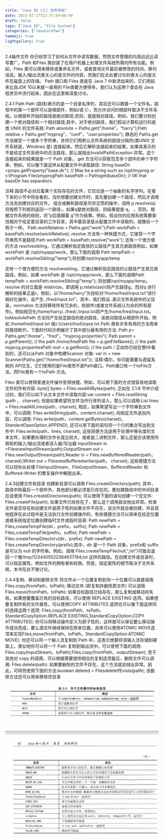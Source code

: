 ```yaml
---
title: "Java IO (三) 文件系统"
date: 2023-07-27T22:37:04+08:00
draft: false
tags: ["Java IO", "File System"]
categories: ["JavaCoreTwo"]
twemoji: true
lightgallery: true
---
```


2.4操作文件
你已经学习了如何从文件中读写数据，然而文件管理的内涵远远比读写要广。Path 和Files 类封装了在用户机器上处理文件系统所需的所有功能。例如，Files 类可以用来移除或重命名文件，或者查询文件最后被修改的时间。换句话说，输入/输出流类关心的是文件的内容，而我们在此处要讨论的类关心的是文件在磁盘上的存储。
Path 接口和 Files 类是在 Java 7 中新添加来的，它们用起来比自JDK 10以来就一直用的 File类要方便得多。我们认为这两个类会在 Java 程序员中流行起来，因此在这里做深度讨论。

2.4.1 Path
Path (路径)表示的是一个目录名序列，其后还可以跟着一个文件名。路径中的第一个部件可以是根部件，例如/或 C:，而允许访问的根部件取决于文件系统。以根部件开始的路径是绝对路径;否则，就是相对路径。例如，我们要分别创建一个绝对路径和一个相对路径;其中，对于绝对路径，我们假设计算机运行的是类 UNIX 的文件系统:
Path absolute = Paths,get("/home"，"harry");Path relative = Paths.get("myprog"，"conf"，"user.properties");
静态的 Paths.get 方法接受一个或多个字符串，并将它们用默认文件系统的路径分隔符(类UNIX 文件系统是，Windows 是) 连接起来。然后它解析连接起来的结果，如果其表示的不是给定文件系统中的合法路径，那么就抛出InvalidPathException 异常。这个连接起来的结果就是一个 Path 对象。
get 方法可以获取包含多个部件的单个字符串，例如，可以像下面这样从配置文件中读取路径:
String baseDir =props.getProperty("base.dir");
// May be a string such as /opt/myprog or c:\Program Files\myprogPath basePath = Pathsget(baseDir); // 0K that baseDir has separators

注释:路径不必对应着某个实际存在的文件，它仅仅是一个抽象的名字序列。在接下来的小节中将会看到，当你想要创建文件时，首先要创建一个路径，然后才调用方法去创建对应的文件。
组合或解析路径是司空见惯的操作，调用 p.resolve(q) 将按照下列规则返回一个路径:。如果q是绝对路径，则结果就是 q。
。否则，根据文件系统的规则，将“p后面跟着 g”作为结果。例如，假设你的应用系统需要查找相对于给定基目录的工作目录，其中基目录是从配置文件中读取的，就像前一个例子一样。
Path workRelative = Paths.get("work");Path workPath = basePath.resolve(workRelative);
resolve 方法有一种快捷方式，它接受一个字符串而不是路径:Path workPath = basePath,resolve("work");
还有一个很方便的方法 resolvesibling，它通过解析指定路径的父路径产生其兄弟路径例如，如果 workPath 是 /opt/myapp/work，那么下面的调用
Path tempPath = workPath.resolveSibling("temp");将创建/opt/myapp/temp

还有一个很方便的方法 resolvesibling，它通过解析指定路径的父路径产生其兄弟路径。例如，如果 workPath 是 /opt/myapp/work，那么下面的调用Path tempPath = workPath.resolveSibling("temp");
将创建/opt/myapp/temp。resolve 的对立面是 relativize，即调用 p.relativize(r)将产生路径g，而对q 进行解析的结果正是r。例如，以“/home/harry”为目标对“/home/fred/input.txt”进行相对化操作，会产生../fred/input.txt”，其中，我们假设..表示文件系统中的父目录。normalize 方法将移除所有冗余的，和部件(或者文件系统认为余的所有部件)。例如规范化/home/harry/../fred/./input.txt将产生/home/fred/input.txt。
toAbsolutePath 方法将产生给定路径的绝对路径，该绝对路径从根部件开始，例如 /homefred/input.txt 或c:\Users\fred\input.txt
Path 类有许多有用的方法用来将路径断开。下面的代码示例展示了其中部分最有用的方法:
Path p= Paths.get("/home"，"fred"，"myprog.properties");
Path parent = p.getParent(); // the path /home/fredPath file = p.getFileName(); // the path myprog.propertiesPath root = p.getRoot(); // the path /
正如你已经在卷I中看到的，还可以从Path 对象中构建Scanner 对象:
var in = new Scanner(Paths.get("/home/fred/input.txt"));
注释:偶尔，你可能需要与遗留系统的 API交互，它们使用的是File类而不是Path接口。Path接口有一个toFile方法，而File类有一个toPath 方法。

Files 类可以使得普通文件操作变得快捷。例如，可以用下面的方式很容易地读取文件的所有内容:
byte[] bytes = Files.readAllBytes(path);
正如在 2.1.6 节中介绍过的，我们可以如下从文本文件中读取内容:var content = Files.readString (path ， charset);
但是如果希望将文件当作行序列读入，那么可以调用:List<String> lines = Files.readAllLines(path，charset);
相反，如果希望写出一个字符串到文件中，可以调用:
Files.writeString(path，content.charset);
向指定文件追加内容，可以调用:
Files.write(path，content.getBytes(charset)，StandardOpen0ption.APPEND);
还可以用下面的语句将一个行的集合写出到文件中:
Files.write(path，lines, charset);
这些简便方法适用于处理中等长度的文本文件，如果要处理的文件长度比较大，或者是二进制文件，那么还是应该使用所熟知的输入/输出流或者读入器/写出器
InputStream in =FilesnewInputStream(path);OutputStream out = Files.newOutputStream(path);Reader in = Files.newBufferedReader(path，charset);Writer out = FilesnewBufferedwriter(path， charset);
这些便捷方法可以将你从处理 FileInputStream、File0utputStream、BufferedReader 和 Buffered-Writer 的繁复操作中解脱出来。

2.4.3创建文件和目录
创建新目录可以调用
Files.createDirectory(path);
其中，路径中除最后一个部件外，其他部分都必须是已存在的。要创建路径中的中间目录应该使用
Files.createDirectories(path);
可以使用下面的语句创建一个空文件:
Files.createFile(path);
如果文件已经存在了，那么这个调用就会抛出异常。检查文件是否存在和创建文件是原子性的如果文件不存在，该文件就会被创建，并且其他程序在此过程中是无法执行文件创建操作的。有些便捷方法可以用来在给定位置或者系统指定位置创建临时文件或临时目录:
Path newPath = Files,createTempFile(dir，prefix，suffix);
Path newPath = Files,createTempFile(prefix，suffix);
Path newPath = Files.createTempDirectorv(dir，prefix):
Path newPath = Files.createTempDirectory(prefix);其中，dir 是一个 Path 对象，prefix和 suffix 是可以为 null 的字符串。例如，调用 Files.createTempFile(null,",txt")可能会返回一个像/tmp/1234405522364837194,txt 这样的路径。在创建文件或目录时，可以指定属性，例如文件的拥有者和权限。但是，指定属性的细节取决于文件系统，本书在此不做讨论。

2.4.4复制、移动和删除文件
将文件从一个位置复制到另一个位置可以直接调用Files.copy(fromPath，toPath);
移动文件 (即复制并删除原文件) 可以调用
Files.move(fromPath，toPath):
如果目标路径已经存在，那么复制或移动将失败。如果想要覆盖已有的目标路径，可以使用 REPLACE EXISTING 选项。如果想要复制所有的文件属性，可以使用COPY ATTRIBUTES 选项也可以像下面这样同时选择这两个选项:
Files.copy(fromPath，toPath，StandardCopy0ption.REPLACE EXISTING,StandardCopyOption.COPY ATTRIBUTES);
你可以将移动操作定义为原子性的，这样就可以保证要么移动操作成功完成，要么源文件继续保持在原来位置。具体可以使用ATOMIC MOVE选项来实现Files,move(fromPath，toPath，StandardCopy0ption.ATOMIC MOVE);
你还可以将一个输人流复制到 Path 中，这表示想要将该输入流存储到硬盘上。类似地你可以将一个 Path 复制到输出流中。可以使用下面的调用:
Files.copy(inputStream，toPath);Files.copy(fromPath，outputStream);
至于其他对 copy 的调用，可以根据需要提供相应的复制选项最后，删除文件可以调用:
Files.delete(path):
如果要删除的文件不存在，这个方法就会抛出异常。因此，可转而使用下面的方法:boolean deleted = FilesdeletelfExists(path);
该删除方法还可以用来移除空目录

![](./image/2023-07-27-23-28-04.png)



